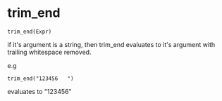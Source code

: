 # trim_end

```
trim_end(Expr)
```

if it's argument is a string, then trim_end evaluates to it's argument
with trailing whitespace removed.

e.g
```
trim_end("123456   ")
```

evaluates to "123456"



